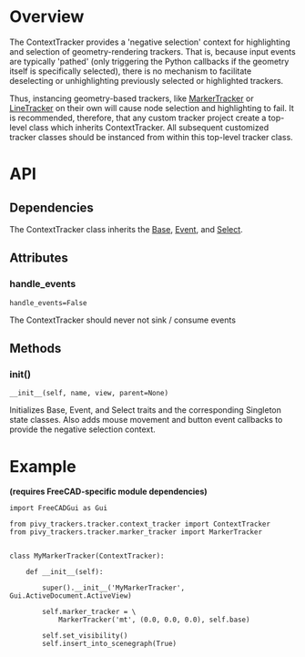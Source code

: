 # Overview

The ContextTracker provides a 'negative selection' context for highlighting and selection of geometry-rendering trackers.  That is, because input events are typically 'pathed' (only triggering the Python callbacks if the geometry itself is specifically selected), there is no mechanism to facilitate deselecting or unhighlighting previously selected or highlighted trackers.

Thus, instancing geometry-based trackers, like [MarkerTracker](MarkerTracker) or [LineTracker](LineTracker) on their own will cause node selection and highlighting to fail.  It is recommended, therefore, that any custom tracker project create a top-level class which inherits ContextTracker.  All subsequent customized tracker classes should be instanced from within this top-level tracker class.

# API

## Dependencies

The ContextTracker class inherits the [Base](Base-Trait), [Event](Event-Trait), and [Select](Select-Trait).

## Attributes

### handle_events
    handle_events=False
The ContextTracker should never not sink / consume events

## Methods

### __init__()
    __init__(self, name, view, parent=None)
Initializes Base, Event, and Select traits and the corresponding Singleton state classes.  Also adds mouse movement and button event callbacks to provide the negative selection context.

# Example
**(requires FreeCAD-specific module dependencies)**

    import FreeCADGui as Gui

    from pivy_trackers.tracker.context_tracker import ContextTracker
    from pivy_trackers.tracker.marker_tracker import MarkerTracker


    class MyMarkerTracker(ContextTracker):

        def __init__(self):

            super().__init__('MyMarkerTracker', Gui.ActiveDocument.ActiveView)

            self.marker_tracker = \
                MarkerTracker('mt', (0.0, 0.0, 0.0), self.base)

            self.set_visibility()
            self.insert_into_scenegraph(True)
